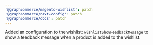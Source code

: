 ```yaml
---
'@graphcommerce/magento-wishlist': patch
'@graphcommerce/next-config': patch
'@graphcommerce/docs': patch
---
```


Added an configuration to the wishlist: `wishlistShowFeedbackMessage` to show a feedback message when a product is added to the wishlist.
